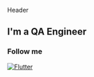   Header

  ## I'm a QA Engineer

  ### Follow me
[![Flutter](https://img.shields.io/badge/Linkedin-0e76a8?style=flat-square&logo=linkedin)]("https://www.linkedin.com/in/viachaslau-sakkhar")
